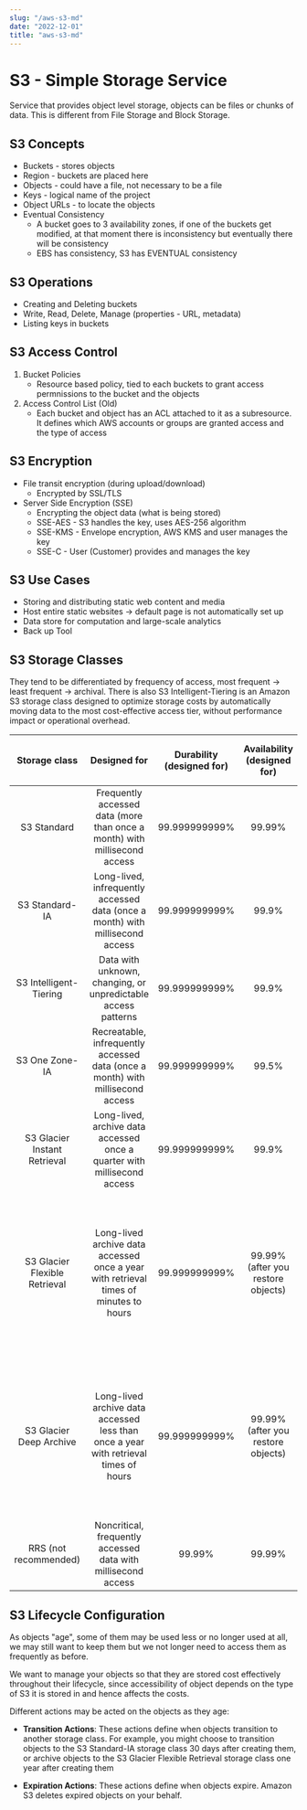 ```yaml
---
slug: "/aws-s3-md"
date: "2022-12-01"
title: "aws-s3-md"
---
```

# S3 - Simple Storage Service

Service that provides object level storage, objects can be files or chunks of data. This is different from File Storage and Block Storage.

## S3 Concepts
- Buckets - stores objects
- Region - buckets are placed here
- Objects - could have a file, not necessary to be a file
- Keys - logical name of the project
- Object URLs - to locate the objects
- Eventual Consistency
    - A bucket goes to 3 availability zones, if one of the buckets get modified, at that moment there is inconsistency but eventually there will be consistency
    - EBS has consistency, S3 has EVENTUAL consistency

## S3 Operations
- Creating and Deleting buckets
- Write, Read, Delete, Manage (properties - URL, metadata)
- Listing keys in buckets

## S3 Access Control
1. Bucket Policies
    - Resource based policy, tied to each buckets to grant access permnissions to the bucket and the objects
2. Access Control List (Old)
    - Each bucket and object has an ACL attached to it as a subresource. It defines which AWS accounts or groups are granted access and the type of access


## S3 Encryption
-   File transit encryption (during upload/download)
	- Encrypted by SSL/TLS
- Server Side Encryption (SSE)
	- Encrypting the object data (what is being stored)
	- SSE-AES - S3 handles the key, uses AES-256 algorithm
	- SSE-KMS - Envelope encryption, AWS KMS and user manages the key
    - SSE-C - User (Customer) provides and manages the key

## S3 Use Cases
- Storing and distributing static web content and media
- Host entire static websites -> default page is not automatically set up
- Data store for computation and large-scale analytics
- Back up Tool

## S3 Storage Classes
They tend to be differentiated by frequency of access, most frequent -> least frequent -> archival. There is also S3 Intelligent-Tiering is an Amazon S3 storage class designed to optimize storage costs by automatically moving data to the most cost-effective access tier, without performance impact or operational overhead.

|Storage class|Designed for|Durability (designed for)|Availability (designed for)|Availability Zones|Min storage duration|Min billable object size|Other considerations|
|:---:|:---:|:---:|:---:|:---:|:---:|:---:|:---:|
|S3 Standard|Frequently accessed data (more than once a month) with millisecond access|99.999999999%|99.99%|>= 3|None|None|None|
|S3 Standard-IA|Long-lived, infrequently accessed data (once a month) with millisecond access|99.999999999%|99.9%|>= 3|30 days|128 KB|Per GB retrieval fees apply.|
|S3 Intelligent-Tiering|Data with unknown, changing, or unpredictable access patterns|99.999999999%|99.9%|>= 3|None|None|Monitoring and automation fees per object apply. No retrieval fees.|
|S3 One Zone-IA|Recreatable, infrequently accessed data (once a month) with millisecond access|99.999999999%|99.5%|1|30 days|128 KB|Per GB retrieval fees apply. Not resilient to the loss of the Availability Zone.|
|S3 Glacier Instant Retrieval|Long-lived, archive data accessed once a quarter with millisecond access|99.999999999%|99.9%|>= 3|90 days|128 KB|Per GB retrieval fees apply.|
|S3 Glacier Flexible Retrieval|Long-lived archive data accessed once a year with retrieval times of minutes to hours|99.999999999%|99.99% (after you restore objects)|>= 3|90 days|40 KB|Per GB retrieval fees apply. You must first restore archived objects before you can access them. For information, see Restoring an archived object.|
|S3 Glacier Deep Archive|Long-lived archive data accessed less than once a year with retrieval times of hours|99.999999999%|99.99% (after you restore objects)|>= 3|180 days|40 KB|Per GB retrieval fees apply. You must first restore archived objects before you can access them. For information, see Restoring an archived object.|
|RRS (not recommended)|Noncritical, frequently accessed data with millisecond access|99.99%|99.99%|>= 3| | | |


## S3 Lifecycle Configuration
As objects "age", some of them may be used less or no longer used at all, we may still want to keep them but we not longer need to access them as frequently as before.

We want to manage your objects so that they are stored cost effectively throughout their lifecycle, since accessibility of object depends on the type of S3 it is stored in and hence affects the costs.

Different actions may be acted on the objects as they age:

- **Transition Actions**: These actions define when objects transition to another storage class. For example, you might choose to transition objects to the S3 Standard-IA storage class 30 days after creating them, or archive objects to the S3 Glacier Flexible Retrieval storage class one year after creating them

- **Expiration Actions**: These actions define when objects expire. Amazon S3 deletes expired objects on your behalf.
